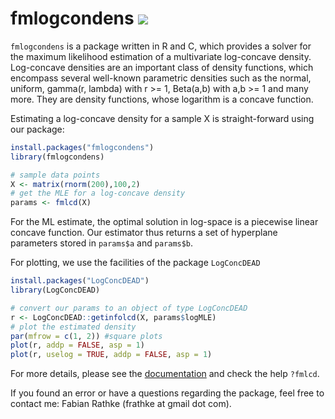 # fmlogcondens  ![](http://cranlogs.r-pkg.org/badges/fmlogcondens)

`fmlogcondens` is a package written in R and C, which provides a solver for the maximum likelihood estimation of a multivariate log-concave density. Log-concave densities are an important class of density functions, which encompass several well-known parametric densities such as the normal, uniform, gamma(r, lambda) with r >= 1, Beta(a,b) with a,b >= 1 and many more. They are density functions, whose logarithm is a concave function.  

Estimating a log-concave density for a sample X is straight-forward using our package:

```R
install.packages("fmlogcondens")
library(fmlogcondens)

# sample data points
X <- matrix(rnorm(200),100,2)
# get the MLE for a log-concave density
params <- fmlcd(X)
```

For the ML estimate, the optimal solution in log-space is a piecewise linear concave function. Our estimator thus returns a set of hyperplane parameters stored in `params$a` and `params$b`. 

For plotting, we use the facilities of the package `LogConcDEAD`

```R
install.packages("LogConcDEAD")
library(LogConcDEAD)

# convert our params to an object of type LogConcDEAD
r <- LogConcDEAD::getinfolcd(X, params$logMLE)
# plot the estimated density
par(mfrow = c(1, 2)) #square plots
plot(r, addp = FALSE, asp = 1)
plot(r, uselog = TRUE, addp = FALSE, asp = 1)
```

For more details, please see the [documentation](vignettes/documentation.html) and check the help `?fmlcd`.

If you found an error or have a questions regarding the package, feel free to contact me: Fabian Rathke (frathke at gmail dot com).
